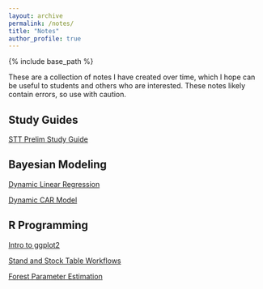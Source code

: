 ```yaml
---
layout: archive
permalink: /notes/
title: "Notes"
author_profile: true
---
```


{% include base_path %}

These are a collection of notes I have created over time, which I hope can be useful to students and others who are interested. These notes likely contain errors, so use with caution. 

## Study Guides

[STT Prelim Study Guide](http://elliotshannon.github.io/files/prelims.html)

## Bayesian Modeling

[Dynamic Linear Regression](http://elliotshannon.github.io/files/dynamic.html)

[Dynamic CAR Model](http://elliotshannon.github.io/files/dynamic_car.html)

## R Programming

[Intro to ggplot2](http://elliotshannon.github.io/files/ggplot2.html)

[Stand and Stock Table Workflows](http://elliotshannon.github.io/files/workflows.html)

[Forest Parameter Estimation](http://elliotshannon.github.io/files/estimation.html)